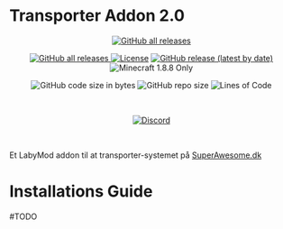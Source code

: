 # Transporter Addon 2.0

<p align="center">
  <a href="https://github.com/TFSMads/transporter/releases/"><img alt="GitHub all releases" src="https://img.shields.io/github/downloads/TFSMads/transporter/total"></a>
</p>
  
 
<p align="center">
  <a href="https://github.com/TFSMads/transporter/actions"><img alt="GitHub all releases" src="https://github.com/TFSMads/transporter/actions/workflows/build.yml/badge.svg"</a>
  <a href="LICENSE"><img src="https://img.shields.io/badge/license-General Public License-green.svg" alt="License"/></a>
  <a href="https://github.com/TFSMads/transporter/releases/latest/download/transporter.jar"><img alt="GitHub release (latest by date)" src="https://img.shields.io/github/v/release/TFSMads/transporter"></a>
  <img alt="Minecraft 1.8.8 Only" src="https://img.shields.io/badge/minecraft-1.8.8-brightgreen">
</p>

<p align="center">
  <img alt="GitHub code size in bytes" src="https://img.shields.io/github/languages/code-size/TFSMads/transporter">
  <img alt="GitHub repo size" src="https://img.shields.io/github/repo-size/TFSMads/transporter">
  <img src="https://tokei.rs/b1/github/TFSMads/transporter?category=code" alt="Lines of Code"/>
</p>

<br/>

<p align="center">
  <a href="https://discord.com/invite/YnAUwqXQwv" target="_blank"><img alt="Discord" src="https://img.shields.io/badge/discord-Klik%20her-%235865F2%20?style=for-the-badge&logo=discord"></a>
<p>
  
<br/>
  
Et LabyMod addon til at transporter-systemet på <a href="https://discord.gg/superawesomedk">SuperAwesome.dk</a>
  
  
<h1>Installations Guide</h1>
#TODO
